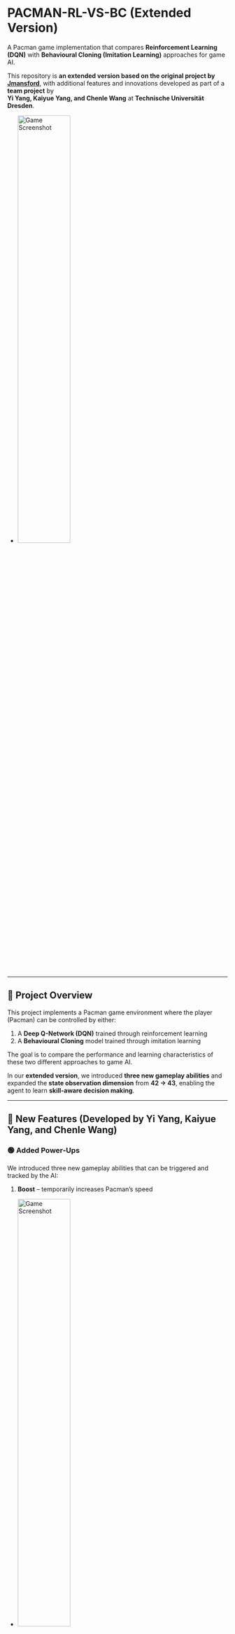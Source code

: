 # PACMAN-RL-VS-BC (Extended Version)

A Pacman game implementation that compares **Reinforcement Learning (DQN)** with **Behavioural Cloning (Imitation Learning)** approaches for game AI.

This repository is **an extended version based on the original project by [Jmansford](https://github.com/Jmansford/Pacman-RL-VS-BC)**, with additional features and innovations developed as part of a **team project** by  
**Yi Yang, Kaiyue Yang, and Chenle Wang** at **Technische Universität Dresden**.
- <img src="images/gameplay.png" alt="Game Screenshot" style="width:50%;">
---

## 🧠 Project Overview

This project implements a Pacman game environment where the player (Pacman) can be controlled by either:
1. A **Deep Q-Network (DQN)** trained through reinforcement learning
2. A **Behavioural Cloning** model trained through imitation learning

The goal is to compare the performance and learning characteristics of these two different approaches to game AI.

In our **extended version**, we introduced **three new gameplay abilities** and expanded the **state observation dimension** from **42 → 43**, enabling the agent to learn **skill-aware decision making**.

---

## 🚀 New Features (Developed by Yi Yang, Kaiyue Yang, and Chenle Wang)

### 🟢 Added Power-Ups
We introduced three new gameplay abilities that can be triggered and tracked by the AI:
1. **Boost** – temporarily increases Pacman’s speed  
- <img src="images/boost.png" alt="Game Screenshot" style="width:50%;">
2. **Invisibility** – makes Pacman invisible to ghosts for a short duration
- <img src="images/invisibility.png" alt="Game Screenshot" style="width:50%;">
3. **Freeze** – freezes all ghosts temporarily  
- <img src="images/freeze.png" alt="Game Screenshot" style="width:50%;">

### 🧩 State Space Expansion (42D → 43D)

To allow the RL agent to perceive its current skill status, we added a new **Pacman status feature vector**:

```python
pacman_status_features = np.array([
    is_boosted, boost_timer_normalized,
    is_invisible, invisible_timer_normalized,
    is_freezing, freeze_timer_normalized
], dtype=np.float32)
```

These new 6 status features are concatenated with the original 42-dimensional observation, forming a **43-dimensional** total state vector:

```python
full_observation = np.concatenate([
    pacman_status_features,
    base_observation,
    enhanced_features
])
```

| Version     | State Dimensions | Skill State Features | Skill State Awareness | Behavioral Intelligence Improvement |
|--------------|------------------|----------------------|------------------------|--------------------------------------|
| Old 42-dim   | 42               | None                 | No                     | Cannot distinguish normal/boost/invisible states |
| New 43-dim   | 43               | 6 skill state features | Yes                   | Can intelligently use all skills |

---

## 📈 Evaluation

During DQN training, the **43D model** shows higher average reward and faster convergence compared to the **42D baseline**.

<div align="center">
  <img src="images/evaluation1.png" alt="Evaluation Results" style="width:80%;">
  <img src="images/evaluation.png" alt="Evaluation Results" style="width:80%;">
</div>

*Comparison of average scores over 500k timesteps (Dark Blue: 43D, Light Blue: 42D)*

The extended state dimension enables the RL agent to:
- Recognize and utilize power-up states effectively  
- Show adaptive behavior (e.g., using invisibility when surrounded by ghosts)  
- Achieve higher cumulative rewards  

---

## 🕹️ Classic Features (from Original Project)

- Classic Pacman gameplay with ghosts and pellets  
- Two maze configurations: **Simple** and **Complex**  
- DQN-based Reinforcement Learning and Imitation Learning agents  
- Expert demonstration recording and playback  
- Enhanced feature extraction for better state representation  
- TensorBoard integration for training visualization  

---

## 🎮 Controls

### Game Modes
- `1`: HUMAN mode (manual control)  
- `2`: A_STAR mode (automatic pathfinding)  
- `3`: DQN mode (reinforcement learning)  
- `4`: IMITATION mode (behavioural cloning)  

### Human Mode Controls
- `↑ ↓ ← →`: Move directions  

### Game Management
- `M`: Switch between Simple and Complex maze  
- `SPACE`: Restart game  

### Demonstration Recording
- `R`: Start recording (in HUMAN mode)  
- `T`: Stop recording  
- `C`: Cancel current recording  
- `A`: Analyse recorded demonstrations  

---

## 🧩 Project Structure

```
PACMAN-RL-VS-BC/
├── dqn/              # Deep Q-Network implementation
├── imitation/        # Behavioural Cloning implementation
├── entities/         # Game entities (Pacman, Ghosts)
├── rendering/        # Game rendering utilities
├── utils/            # Helper functions and utilities
├── experiments/      # Experiment configurations and results
├── outputs/          # Model outputs and saved data
├── images/           # Screenshots and result plots
├── main.py           # Main game loop and entry point
└── constants.py      # Game constants and configurations
```

---

## ⚙️ Requirements

- Python 3.x  
- Pygame  
- PyTorch  
- NumPy  

Install dependencies:
```bash
pip install -r requirements.txt
```

---

## ▶️ Usage

### Run the Game
```bash
python main.py
```

### Training Modes
- **DQN Training** → Set `TRAINING_MODE = True`  
- **Imitation Learning** → Set `IMITATION_MODE = True` and `TRAIN_IMITATION_MODEL = True`  
- **Record Expert Demonstrations** → Set `RECORD_DEMONSTRATIONS = True`  

### TensorBoard Visualization
```bash
tensorboard --logdir=./outputs/logs/tensorboard
```
Then open [http://localhost:6006](http://localhost:6006)

---

## 🧑‍💻 Credits

- **Original Author:** [Jmansford](https://github.com/Jmansford/Pacman-RL-VS-BC)  
- **Extended Version Developers:** Yi Yang, Kaiyue Yang, Chenle Wang  
- **Institution:** Technische Universität Dresden  
- **Course Project:** Reinforcement Learning & Behavioural Cloning Comparison for Pacman AI  

---

## 📚 Citation

If you use or reference this project, please credit both the original author and our extended version contributors:

```
Original work by Jmansford.
Extended version with power-up features, skill-aware state expansion, and RL evaluation by
Yi Yang, Kaiyue Yang, and Chenle Wang, Technische Universität Dresden (2025).
```

---

## 🏁 Results Summary

| Model       | State Dim | Avg. Score | Skill Usage                | Comment                             |
|--------------|------------|-------------|-----------------------------|-------------------------------------|
| DQN (42D)    | 42         | ~400        | None                        | Baseline RL agent                  |
| DQN (43D)    | 43         | ~600        | Boost + Invisible + Freeze  | Learns to trigger skills intelligently |

---
> 📸 The figures shown above are from our presentation slides, illustrating innovation (dimension expansion) and evaluation results from our reinforcement learning experiments.
